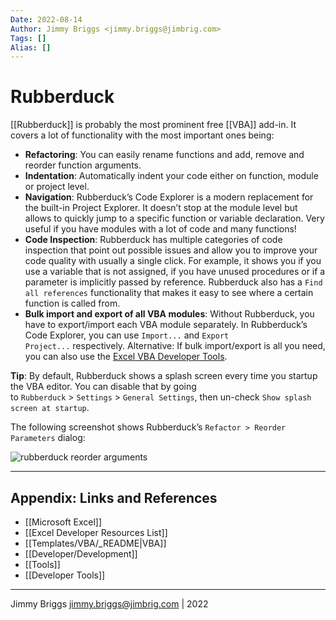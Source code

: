 ```yaml
---
Date: 2022-08-14
Author: Jimmy Briggs <jimmy.briggs@jimbrig.com>
Tags: []
Alias: []
---
```


# Rubberduck

[[Rubberduck]] is probably the most prominent free [[VBA]] add-in. It covers a lot of functionality with the most important ones being:

-   **Refactoring**: You can easily rename functions and add, remove and reorder function arguments.
-   **Indentation**: Automatically indent your code either on function, module or project level.
-   **Navigation**: Rubberduck’s Code Explorer is a modern replacement for the built-in Project Explorer. It doesn’t stop at the module level but allows to quickly jump to a specific function or variable declaration. Very useful if you have modules with a lot of code and many functions!
-   **Code Inspection**: Rubberduck has multiple categories of code inspection that point out possible issues and allow you to improve your code quality with usually a single click. For example, it shows you if you use a variable that is not assigned, if you have unused procedures or if a parameter is implicitly passed by reference. Rubberduck also has a `Find all references` functionality that makes it easy to see where a certain function is called from.
-   **Bulk import and export of all VBA modules**: Without Rubberduck, you have to export/import each VBA module separately. In Rubberduck’s Code Explorer, you can use `Import...` and `Export Project...` respectively. Alternative: If bulk import/export is all you need, you can also use the [Excel VBA Developer Tools](http://vbatools.sourceforge.net/).

**Tip**: By default, Rubberduck shows a splash screen every time you startup the VBA editor. You can disable that by going to `Rubberduck` > `Settings` > `General Settings`, then un-check `Show splash screen at startup`.

The following screenshot shows Rubberduck’s `Refactor > Reorder Parameters` dialog:

![rubberduck reorder arguments](https://d33wubrfki0l68.cloudfront.net/a266d34576e8acf34670e794028e361a60073ea1/89df9/assets/images/blog/vba_tools/rubberduck.png)

***

## Appendix: Links and References

- [[Microsoft Excel]]
- [[Excel Developer Resources List]]
- [[Templates/VBA/_README|VBA]]
- [[Developer/Development]]
- [[Tools]]
- [[Developer Tools]]

***

Jimmy Briggs <jimmy.briggs@jimbrig.com> | 2022
